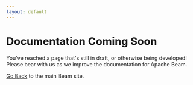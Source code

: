 ```yaml
---
layout: default
---
```


# Documentation Coming Soon

You've reached a page that's still in draft, or otherwise being developed! Please bear with us as we improve the documentation for Apache Beam.

[Go Back](/) to the main Beam site.
